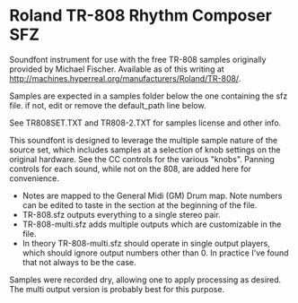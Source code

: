 # Roland TR-808 Rhythm Composer SFZ
Soundfont instrument for use with the free TR-808 samples originally provided by Michael Fischer. 
Available as of this writing at http://machines.hyperreal.org/manufacturers/Roland/TR-808/. 

Samples are expected in a samples folder below the one containing the sfz file.
if not, edit or remove the default_path line below. 

See TR808SET.TXT and TR808-2.TXT for samples license and other info.

This soundfont is designed to leverage the multiple sample nature of the source set, which includes samples at a selection of knob settings on the original hardware. See the CC controls for the various "knobs". Panning controls for each sound, while not on the 808, are added here for convenience.

* Notes are mapped to the General Midi (GM) Drum map. Note numbers can be edited to taste in the section at the beginning of the file.
* TR-808.sfz outputs everything to a single stereo pair.
* TR-808-multi.sfz adds multiple outputs which are customizable in the file.
* In theory TR-808-multi.sfz should operate in single output players, which should ignore output numbers other than 0. In practice I've found that not always to be the case.
 
Samples were recorded dry, allowing one to apply processing as desired. The multi output version is probably best for this purpose.
